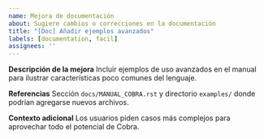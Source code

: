 ```yaml
---
name: Mejora de documentación
about: Sugiere cambios o correcciones en la documentación
title: "[Doc] Añadir ejemplos avanzados"
labels: [documentation, facil]
assignees: ''
---
```


**Descripción de la mejora**
Incluir ejemplos de uso avanzados en el manual para ilustrar características poco comunes del lenguaje.

**Referencias**
Sección `docs/MANUAL_COBRA.rst` y directorio `examples/` donde podrían agregarse nuevos archivos.

**Contexto adicional**
Los usuarios piden casos más complejos para aprovechar todo el potencial de Cobra.

